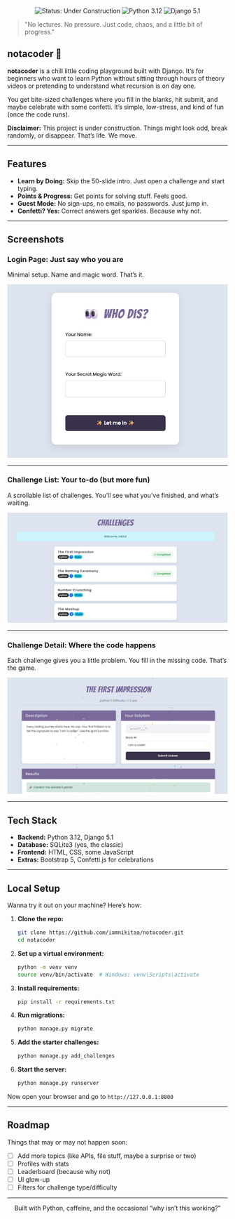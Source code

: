 <p align="center">
  <img src="https://img.shields.io/badge/status-under%20construction%20🚧-yellow?style=for-the-badge" alt="Status: Under Construction">
  <img src="https://img.shields.io/badge/python-3.12-blue?style=for-the-badge&logo=python" alt="Python 3.12">
  <img src="https://img.shields.io/badge/django-5.1-092E20?style=for-the-badge&logo=django" alt="Django 5.1">
</p>

> "No lectures. No pressure. Just code, chaos, and a little bit of progress."

## notacoder 🐙

**notacoder** is a chill little coding playground built with Django. It’s for beginners who want to learn Python without sitting through hours of theory videos or pretending to understand what recursion is on day one.

You get bite-sized challenges where you fill in the blanks, hit submit, and maybe celebrate with some confetti. It’s simple, low-stress, and kind of fun (once the code runs).

**Disclaimer:** This project is under construction. Things might look odd, break randomly, or disappear. That’s life. We move.

---

## Features

- **Learn by Doing:** Skip the 50-slide intro. Just open a challenge and start typing.
- **Points & Progress:** Get points for solving stuff. Feels good.
- **Guest Mode:** No sign-ups, no emails, no passwords. Just jump in.
- **Confetti? Yes:** Correct answers get sparkles. Because why not.

---

## Screenshots

### Login Page: Just say who you are

Minimal setup. Name and magic word. That’s it.

![Login Page Screenshot](screenshots/login.jpg)

---

### Challenge List: Your to-do (but more fun)

A scrollable list of challenges. You’ll see what you’ve finished, and what’s waiting.

![Challenge List Screenshot](screenshots/list.jpg)

---

### Challenge Detail: Where the code happens

Each challenge gives you a little problem. You fill in the missing code. That’s the game.

![Challenge Detail Screenshot](screenshots/detail.jpg)

---

## Tech Stack

- **Backend:** Python 3.12, Django 5.1  
- **Database:** SQLite3 (yes, the classic)  
- **Frontend:** HTML, CSS, some JavaScript  
- **Extras:** Bootstrap 5, Confetti.js for celebrations

---

## Local Setup

Wanna try it out on your machine? Here’s how:

1. **Clone the repo:**
    ```bash
    git clone https://github.com/iamnikitaa/notacoder.git
    cd notacoder
    ```

2. **Set up a virtual environment:**
    ```bash
    python -m venv venv
    source venv/bin/activate  # Windows: venv\Scripts\activate
    ```

3. **Install requirements:**
    ```bash
    pip install -r requirements.txt
    ```

4. **Run migrations:**
    ```bash
    python manage.py migrate
    ```

5. **Add the starter challenges:**
    ```bash
    python manage.py add_challenges
    ```

6. **Start the server:**
    ```bash
    python manage.py runserver
    ```

Now open your browser and go to `http://127.0.0.1:8000`

---

## Roadmap

Things that may or may not happen soon:

- [ ] Add more topics (like APIs, file stuff, maybe a surprise or two)
- [ ] Profiles with stats
- [ ] Leaderboard (because why not)
- [ ] UI glow-up
- [ ] Filters for challenge type/difficulty

---

<p align="center">
  Built with Python, caffeine, and the occasional “why isn’t this working?”
</p>
